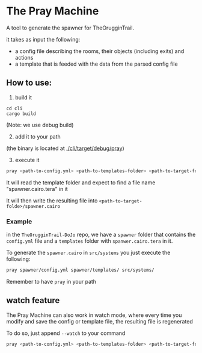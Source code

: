 # The Pray Machine

A tool to generate the spawner for TheOrugginTrail.

it takes as input the following:

- a config file describing the rooms, their objects (including exits) and actions
- a template that is feeded with the data from the parsed config file

## How to use:

1. build it

```
cd cli
cargo build
```

(Note: we use debug build)

2. add it to your path

(the binary is located at [./cli/target/debug/pray](./cli/target/debug/pray))

3. execute it

```sh
pray <path-to-config.yml> <path-to-templates-folder> <path-to-target-folder>
```

It will read the template folder and expect to find a file name "spawner.cairo.tera" in it

It will then write the resulting file into `<path-to-target-folde>/spawner.cairo`

### Example

in the `TheOrugginTrail-DoJo` repo, we have a `spawner` folder that contains the `config.yml` file and a `templates` folder with `spanwer.cairo.tera` in it.

To generate the `spawner.cairo` in `src/systems` you just execute the following:

```sh
pray spawner/config.yml spawner/templates/ src/systems/
```

Remember to have `pray` in your path

## watch feature

The Pray Machine can also work in watch mode, where every time you modify and save the config or template file, the resulting file is regenerated

To do so, just append `--watch` to your command

```sh
pray <path-to-config.yml> <path-to-templates-folder> <path-to-target-folder> --watch
```
